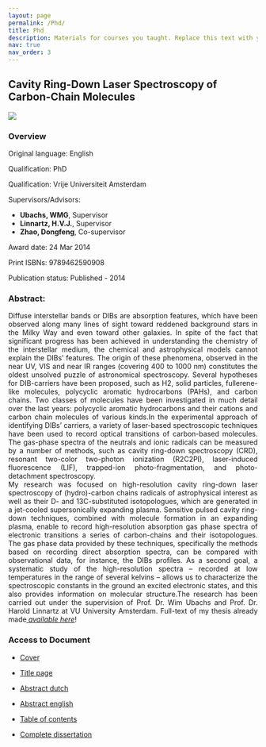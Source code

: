 ```yaml
---
layout: page
permalink: /Phd/
title: Phd
description: Materials for courses you taught. Replace this text with your description.
nav: true
nav_order: 3
---
```


<h2><strong>Cavity Ring-Down Laser Spectroscopy of Carbon-Chain Molecules</strong></h2>

<p><img src="https://pws.yazd.ac.ir/haddad/wp-content/uploads/2021/10/Screen-Shot-1396-09-05-at-8.44.36-PM-768x434-1.png" /></p>

<h3><strong>Overview</strong></h3>

<section data-stickyheader="">
<nav role="navigation">
<p>Original language:&nbsp;English</p>

<p>Qualification:&nbsp;PhD</p>

<p>Qualification:&nbsp;Vrije Universiteit Amsterdam</p>

<p>Supervisors/Advisors:&nbsp;</p>

<ul>
	<li><strong>Ubachs, WMG</strong>, Supervisor</li>
	<li><strong>Linnartz, H.V.J.</strong>, Supervisor</li>
	<li><strong>Zhao, Dongfeng</strong>, Co-supervisor</li>
</ul>

<p>Award date:&nbsp;24 Mar 2014</p>

<p>Print ISBNs:&nbsp;9789462590908</p>

<p>Publication status:&nbsp;Published -&nbsp;2014</p>
</nav>
</section>

<section>
<h3><strong>Abstract:&nbsp;</strong></h3>
</section>

<p style="text-align: justify;">Diffuse interstellar bands or DIBs are absorption features, which have been observed along many lines of sight toward reddened background stars in the Milky Way and even toward other galaxies. In spite of the fact that significant progress has been achieved in understanding the chemistry of the interstellar medium, the chemical and astrophysical models cannot explain the DIBs&rsquo; features. The origin of these phenomena, observed in the near UV, VIS and near IR ranges (covering 400 to 1000 nm) constitutes the oldest unsolved puzzle of astronomical spectroscopy. Several hypotheses for DIB-carriers have been proposed, such as H2, solid particles, fullerene-like molecules, polycyclic aromatic hydrocarbons (PAHs), and carbon chains. Two classes of molecules have been investigated in much detail over the last years: polycyclic aromatic hydrocarbons and their cations and carbon chain molecules of various kinds.In the experimental approach of identifying DIBs&rsquo; carriers, a variety of laser-based spectroscopic techniques have been used to record optical transitions of carbon-based molecules. The gas-phase spectra of the neutrals and ionic radicals can be measured by a number of methods, such as cavity ring-down spectroscopy (CRD), resonant two-color two-photon ionization (R2C2PI), laser-induced fluorescence (LIF), trapped-ion photo-fragmentation, and photo-detachment spectroscopy.<br />
My research was focused on high-resolution cavity ring-down laser spectroscopy of (hydro)-carbon chains radicals of astrophysical interest as well as their D- and 13C-substituted isotopologues, which are generated in a jet-cooled supersonically expanding plasma. Sensitive pulsed cavity ring-down techniques, combined with molecule formation in an expanding plasma, enable to record high-resolution absorption gas phase spectra of electronic transitions a series of carbon-chains and their isotopologues. The gas phase data provided by these techniques, specifically the methods based on recording direct absorption spectra, can be compared with observational data, for instance, the DIBs profiles. As a second goal, a systematic study of the high-resolution spectra &ndash; recorded at low temperatures in the range of several kelvins &ndash; allows us to characterize the spectroscopic constants in the ground an excited electronic states, and this also provides information on molecular structure.The research has been carried out under the supervision of Prof. Dr. Wim Ubachs and Prof. Dr. Harold Linnartz at VU University Amsterdam.&nbsp;Full-text of my thesis&nbsp;already made<a href="https://research.vu.nl/en/publications/cavity-ring-down-laser-spectroscopy-of-carbon-chain-molecules">&nbsp;<em>available here</em></a>!</p>

<h3><strong>Access to Document</strong></h3>

<ul>
	<li>
	<p><a href="https://research.vu.nl/files/42125199/cover.pdf" onclick="if (this.href) {window.open(this.href)}; return false;">Cover</a></p>
	</li>
	<li>
	<p><a href="https://research.vu.nl/files/42125201/title%20page.pdf" onclick="if (this.href) {window.open(this.href)}; return false;">Title page</a></p>
	</li>
	<li>
	<p><a href="https://research.vu.nl/files/42125203/abstract%20dutch.pdf" onclick="if (this.href) {window.open(this.href)}; return false;">Abstract dutch</a></p>
	</li>
	<li>
	<p><a href="https://research.vu.nl/files/42125205/abstract%20english.pdf" onclick="if (this.href) {window.open(this.href)}; return false;">Abstract english</a></p>
	</li>
	<li>
	<p><a href="https://research.vu.nl/files/42125207/table%20of%20contents.pdf" onclick="if (this.href) {window.open(this.href)}; return false;">Table of contents</a></p>
	</li>
	<li>
	<p><a href="https://research.vu.nl/files/42125209/complete%20dissertation.pdf" onclick="if (this.href) {window.open(this.href)}; return false;">Complete dissertation</a></p>
	</li>
</ul>

<p>&nbsp;</p>
